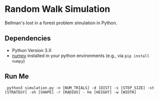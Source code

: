 # Random Walk Simulation
Bellman's lost in a forest problem simulation in Python.

## Dependencies
- Python Version 3.X
- [numpy](https://pypi.org/project/numpy/) installed in your python environments (e.g., via `pip install numpy`)

## Run Me
`` python3 simulation.py -n [NUM_TRIALS] -d [DIST] -s [STEP_SIZE] -st [STRATEGY] -sh [SHAPE] -r [RADIUS] - he [HEIGHT] -w [WIDTH]``

